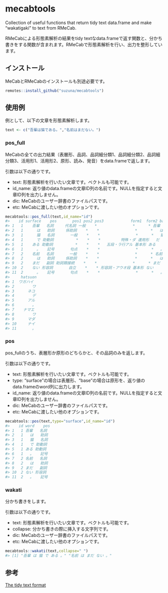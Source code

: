 
<!-- README.md is generated from README.Rmd. Please edit that file -->

# mecabtools

<!-- badges: start -->

<!-- badges: end -->

Collection of useful functions that return tidy text data.frame and make
“wakatigaki” to text from RMeCab.

RMeCabによる形態素解析の結果をtidy
textなdata.frameで返す関数と、分かち書きをする関数が含まれます。RMeCabで形態素解析を行い、出力を整形しています。

## インストール

MeCabとRMeCabのインストールも別途必要です。

``` r
remotes::install_github("suzuna/mecabtools")
```

## 使用例

例として、以下の文章を形態素解析します。

``` r
text <- c("吾輩は猫である。","名前はまだない。")
```

### pos\_full

MeCabの全ての出力結果（表層形、品詞、品詞細分類1、品詞細分類2、品詞細分類3、活用形1、活用形2、原形、読み、発音）をdata.frameで返します。

引数は以下の通りです。

  - text: 形態素解析を行いたい文章です。ベクトルも可能です。
  - id\_name: 返り値のdata.frameの文章ID列の名前です。NULLを指定すると文章ID列を出力しません。
  - dic: MeCabのユーザー辞書のファイルパスです。
  - etc: MeCabに渡したい他のオプションです。

<!-- end list -->

``` r
mecabtools::pos_full(text,id_name="id")
#>    id surface    pos       pos1 pos2 pos3            form1  form2 base     yomi
#> 1   1    吾輩   名詞     代名詞 一般    *                *      * 吾輩 ワガハイ
#> 2   1      は   助詞     係助詞    *    *                *      *   は       ハ
#> 3   1      猫   名詞       一般    *    *                *      *   猫     ネコ
#> 4   1      で 助動詞          *    *    *         特殊・ダ 連用形   だ       デ
#> 5   1    ある 助動詞          *    *    *   五段・ラ行アル 基本形 ある     アル
#> 6   1      。   記号       句点    *    *                *      *   。       。
#> 7   2    名前   名詞       一般    *    *                *      * 名前   ナマエ
#> 8   2      は   助詞     係助詞    *    *                *      *   は       ハ
#> 9   2    まだ   副詞 助詞類接続    *    *                *      * まだ     マダ
#> 10  2    ない 形容詞       自立    *    * 形容詞・アウオ段 基本形 ない     ナイ
#> 11  2      。   記号       句点    *    *                *      *   。       。
#>     hatsuon
#> 1  ワガハイ
#> 2        ワ
#> 3      ネコ
#> 4        デ
#> 5      アル
#> 6        。
#> 7    ナマエ
#> 8        ワ
#> 9      マダ
#> 10     ナイ
#> 11       。
```

### pos

pos\_fullのうち、表層形か原形のどちらかと、その品詞のみを返します。

引数は以下の通りです。

  - text: 形態素解析を行いたい文章です。ベクトルも可能です。
  - type: “surface”の場合は表層形、“base”の場合は原形を、返り値のdata.frameのword列に出力します。
  - id\_name: 返り値のdata.frameの文章ID列の名前です。NULLを指定すると文章ID列を出力しません。
  - dic: MeCabのユーザー辞書のファイルパスです。
  - etc: MeCabに渡したい他のオプションです。

<!-- end list -->

``` r
mecabtools::pos(text,type="surface",id_name="id")
#>    id word    pos
#> 1   1 吾輩   名詞
#> 2   1   は   助詞
#> 3   1   猫   名詞
#> 4   1   で 助動詞
#> 5   1 ある 助動詞
#> 6   1   。   記号
#> 7   2 名前   名詞
#> 8   2   は   助詞
#> 9   2 まだ   副詞
#> 10  2 ない 形容詞
#> 11  2   。   記号
```

### wakati

分かち書きをします。

引数は以下の通りです。

  - text: 形態素解析を行いたい文章です。ベクトルも可能です。
  - collapse: 分かち書きの際に挿入する文字列です。
  - dic: MeCabのユーザー辞書のファイルパスです。
  - etc: MeCabに渡したい他のオプションです。

<!-- end list -->

``` r
mecabtools::wakati(text,collapse=" ")
#> [1] "吾輩 は 猫 で ある 。" "名前 は まだ ない 。"
```

## 参考

[The tidy text format](https://www.tidytextmining.com/tidytext.html)
